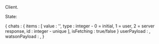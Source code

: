 Client. 

State:

{
  chats : {
    items : [
      value : '<text>',
      type : integer - 0 = initial, 1 = user, 2 = server response,
      id : integer - unique
    ],
    isFetching : true/false
  }
  userPayload : <object>,
  watsonPayload : <object>,
}

